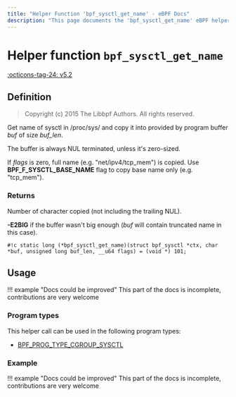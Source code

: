 ```yaml
---
title: "Helper Function 'bpf_sysctl_get_name' - eBPF Docs"
description: "This page documents the 'bpf_sysctl_get_name' eBPF helper function, including its defintion, usage, program types that can use it, and examples."
---
```

# Helper function `bpf_sysctl_get_name`

<!-- [FEATURE_TAG](bpf_sysctl_get_name) -->
[:octicons-tag-24: v5.2](https://github.com/torvalds/linux/commit/808649fb787d918a48a360a668ee4ee9023f0c11)
<!-- [/FEATURE_TAG] -->

## Definition

> Copyright (c) 2015 The Libbpf Authors. All rights reserved.


<!-- [HELPER_FUNC_DEF] -->
Get name of sysctl in /proc/sys/ and copy it into provided by program buffer _buf_ of size _buf_len_.

The buffer is always NUL terminated, unless it's zero-sized.

If _flags_ is zero, full name (e.g. "net/ipv4/tcp_mem") is copied. Use **BPF_F_SYSCTL_BASE_NAME** flag to copy base name only (e.g. "tcp_mem").

### Returns

Number of character copied (not including the trailing NUL).

**-E2BIG** if the buffer wasn't big enough (_buf_ will contain truncated name in this case).

`#!c static long (*bpf_sysctl_get_name)(struct bpf_sysctl *ctx, char *buf, unsigned long buf_len, __u64 flags) = (void *) 101;`
<!-- [/HELPER_FUNC_DEF] -->

## Usage

!!! example "Docs could be improved"
    This part of the docs is incomplete, contributions are very welcome

### Program types

This helper call can be used in the following program types:

<!-- DO NOT EDIT MANUALLY -->
<!-- [HELPER_FUNC_PROG_REF] -->
 * [BPF_PROG_TYPE_CGROUP_SYSCTL](../program-type/BPF_PROG_TYPE_CGROUP_SYSCTL.md)
<!-- [/HELPER_FUNC_PROG_REF] -->

### Example

!!! example "Docs could be improved"
    This part of the docs is incomplete, contributions are very welcome
